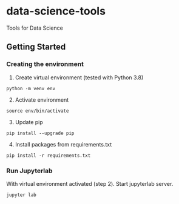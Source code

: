 # data-science-tools
Tools for Data Science

## Getting Started

### Creating the environment

1. Create virtual environment (tested with Python 3.8)

`python -m venv env`

2. Activate environment

`source env/bin/activate`

3. Update pip

`pip install --upgrade pip`

4. Install packages from requirements.txt

`pip install -r requirements.txt`

### Run Jupyterlab

With virtual environment activated (step 2). Start jupyterlab server.

`jupyter lab`